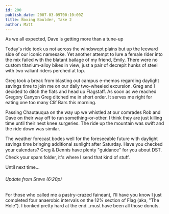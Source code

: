```yaml
---
id: 200
publish_date: 2007-03-09T00:10:00Z
title: Boxing Boulder, Take 2
author: Matt
---
```

  
As we all expected, Dave is getting more than a tune-up

Today's ride took us not across the windswept plains but up the leeward side of our iconic namesake. Yet another attempt to lure a female rider into the mix failed with the blatant bailage of my friend, Emily. There were no custom titanium-alloy bikes in view; just a pair of decrepit hunks of steel with two valiant riders perched at top.

Greg took a break from blasting out campus e-memos regarding daylight savings time to join me on our daily two-wheeled excursion. Greg and I decided to ditch the flats and head up Flagstaff. As soon as we reached Gregory Canyon Greg ditched me in short order. It serves me right for eating one too many Clif Bars this morning.

Passing Chautauqua on the way up we whistled at our comrades Rob and Dave on their way off to run something-or-other. I think they are just killing time until their next knee surgeries. The ride up the mountain was swift and the ride down was similar.

The weather forecast bodes well for the foreseeable future with daylight savings time bringing additional sunlight after Saturday. Have you checked your calendars? Greg & Dennis have plenty "guidance" for you about DST. Check your spam folder, it's where I send that kind of stuff.

Until next time…

###### Update from Steve (6:20p)

For those who called me a pastry-crazed faineant, I'll have you know I just completed four anaerobic intervals on the 12% section of Flag (aka, "The Hole"). I bonked pretty hard at the end...must have been all those donuts.